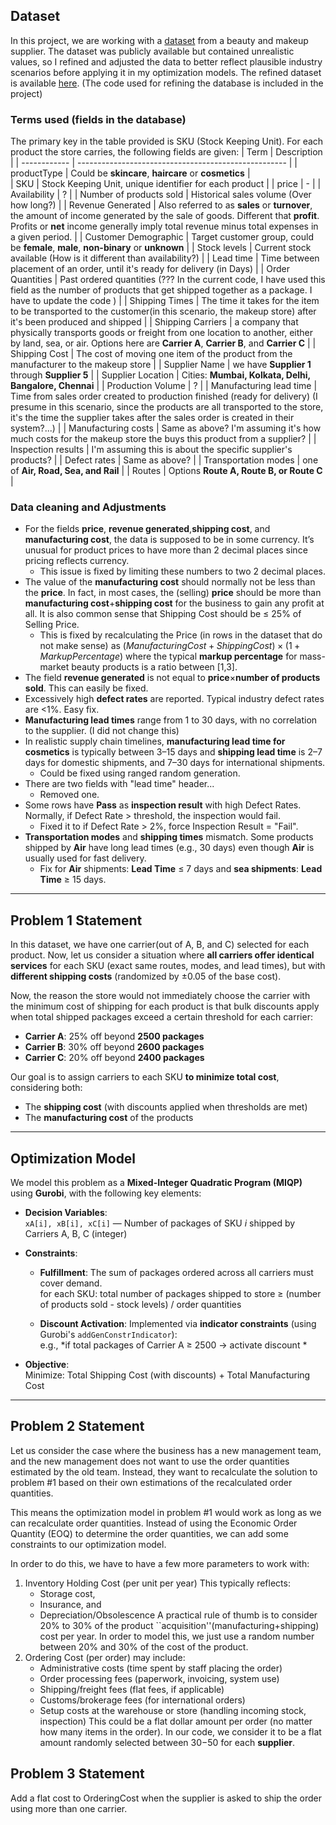 ## Dataset
In this project, we are working with a [dataset](https://www.kaggle.com/code/amirmotefaker/supply-chain-analysis/input) from a beauty and makeup supplier.
The dataset was publicly available but contained unrealistic values, so I refined and adjusted the data to better reflect plausible industry scenarios before applying it in my optimization models.
The refined dataset is available [here](https://github.com/sfzgzs/gurobi-notes/blob/main/makeup-supply-chain-project/code/cleaned_supply_chain_data.csv).
(The code used for refining the database is included in the project)
### Terms used (fields in the database)
The primary key in the table provided is SKU (Stock Keeping Unit). For each product the store carries, the following fields are given:
| Term | Description |
| ------------ | ---------------------------------------------------- |
| productType | Could be **skincare**, **haircare** or **cosmetics** |  
| SKU | Stock Keeping Unit, unique identifier for each product |
| price | - |
| Availability | ? |
| Number of products sold | Historical sales volume (Over how long?) |
| Revenue Generated | Also referred to as **sales** or **turnover**, the amount of income generated by the sale of goods. Different that **profit**.  Profits or **net** income generally imply total revenue minus total expenses in a given period. |
| Customer Demographic | Target customer group, could be **female**, **male**, **non-binary** or **unknown** |
| Stock levels | Current stock available (How is it different than availability?) |
| Lead time | Time between placement of an order, until it's ready for delivery (in Days) |
| Order Quantities | 	Past ordered quantities (??? In the current code, I have used this field as the number of products that get shipped together as a package. I have to update the code ) |
| Shipping Times | The time it takes for the item to be transported to the customer(in this scenario, the makeup store) after it's been produced and shipped | 
| Shipping Carriers | a company that physically transports goods or freight from one location to another, either by land, sea, or air. Options here are **Carrier A**, **Carrier B**, and **Carrier C** |
| Shipping Cost | The cost of moving one item of the product from the manufacturer to the makeup store |
| Supplier Name | we have **Supplier 1** through **Supplier 5** |
| Supplier Location | Cities: **Mumbai, Kolkata, Delhi, Bangalore, Chennai** |
| Production Volume | ? |
| Manufacturing lead time | Time from sales order created to production finished (ready for delivery) (I presume in this scenario, since the products are all transported to the store, it's the time the supplier takes after the sales order is created in their system?...) |
| Manufacturing costs | Same as above? I'm assuming it's how much costs for the makeup store the buys this product from a supplier? |
| Inspection results | I'm assuming this is about the specific supplier's products? |
| Defect rates | Same as above? |
| Transportation modes | one of **Air, Road, Sea, and Rail** |
| Routes | Options **Route A, Route B, or Route C** |


### Data cleaning and Adjustments 
- For the fields **price**, **revenue generated**,**shipping cost**, and **manufacturing cost**, the data is supposed to be in some currency.
  It’s unusual for product prices to have more than 2 decimal places since pricing reflects currency.
    - This issue is fixed by limiting these numbers to two 2 decimal places.
- The value of the **manufacturing cost** should normally not be less than the **price**.
  In fact, in most cases, the (selling) **price** should be more than **manufacturing cost**+**shipping cost** for the business to gain any profit at all.
  It is also common sense that Shipping Cost should be $\leq$ 25% of Selling Price.
    - This is fixed by recalculating the Price (in rows in the dataset that do not make sense) as
      $(Manufacturing Cost+Shipping Cost)×(1+Markup Percentage)$
      where the typical **markup percentage** for mass-market beauty products is a ratio between [1,3].
- The field **revenue generated** is not equal to **price**$\times$**number of products sold**. This can easily be fixed.
- Excessively high **defect rates** are reported. Typical industry defect rates are <1%. Easy fix.
- **Manufacturing lead times** range from 1 to 30 days, with no correlation to the supplier. (I did not change this)
- In realistic supply chain timelines, **manufacturing lead time for cosmetics** is typically between 3–15 days and **shipping lead time** is 2–7 days for domestic shipments, and 7–30 days for international shipments.
  - Could be fixed using ranged random generation.
- There are two fields with "lead time" header...
  - Removed one.
- Some rows have **Pass** as **inspection result** with high Defect Rates. Normally, if Defect Rate > threshold, the inspection would fail.
  - Fixed it to if Defect Rate > 2%, force Inspection Result = "Fail".
- **Transportation modes** and **shipping times** mismatch. Some products shipped by **Air** have long lead times (e.g., 30 days) even though **Air** is usually used for fast delivery.
  - Fix for **Air** shipments: **Lead Time** $\leq$ 7 days and **sea shipments**: **Lead Time** $\geq$ 15 days.
---
## Problem 1 Statement
In this dataset, we have one carrier(out of A, B, and C) selected for each product. 
Now, let us consider a situation where **all carriers offer identical services** for each SKU (exact same routes, modes, and lead times), but with **different shipping costs** (randomized by ±0.05 of the base cost).  

Now, the reason the store would not immediately choose the carrier with the minimum cost of shipping for each product is that bulk discounts apply when total shipped packages exceed a certain threshold for each carrier:
- **Carrier A**: 25% off beyond **2500 packages**
- **Carrier B**: 30% off beyond **2600 packages**
- **Carrier C**: 20% off beyond **2400 packages**

Our goal is to assign carriers to each SKU **to minimize total cost**, considering both:
- The **shipping cost** (with discounts applied when thresholds are met)  
- The **manufacturing cost** of the products
  
---
## Optimization Model  

We model this problem as a **Mixed-Integer Quadratic Program (MIQP)** using **Gurobi**, with the following key elements:

- **Decision Variables**:  
  `xA[i], xB[i], xC[i]` — Number of packages of SKU *i* shipped by Carriers A, B, C (integer)  

- **Constraints**:  
  - **Fulfillment**: The sum of packages ordered across all carriers must cover demand.  
    for each SKU: total number of packages shipped to store $\geq$ (number of products sold - stock levels) / order quantities 

  - **Discount Activation**: Implemented via **indicator constraints** (using Gurobi's `addGenConstrIndicator`):  
    e.g., *if total packages of Carrier A ≥ 2500 → activate discount *  

- **Objective**:  
  Minimize: Total Shipping Cost (with discounts) + Total Manufacturing Cost
---
## Problem 2 Statement
Let us consider the case where the business has a new management team, and the new management does not want to use the order quantities estimated by the old team. Instead, they want to recalculate the solution to problem #1 based on their own estimations of the recalculated order quantities.

This means the optimization model in problem #1 would work as long as we can recalculate order quantities. Instead of using the Economic Order Quantity (EOQ) to determine the order quantities, we can add some constraints to our optimization model.

In order to do this, we have to have a few more parameters to work with:
1. Inventory Holding Cost (per unit per year)
   This typically reflects:
      - Storage cost,
      - Insurance, and
      - Depreciation/Obsolescence
    A practical rule of thumb is to consider 20% to 30% of the product ``acquisition''(manufacturing+shipping) cost per year. In order to model this, we just use a random number between 20% and 30% of the cost of the product.
2. Ordering Cost (per order)
   may include:
     - Administrative costs (time spent by staff placing the order)
     - Order processing fees (paperwork, invoicing, system use)
     - Shipping/freight fees (flat fees, if applicable)
     - Customs/brokerage fees (for international orders)
     - Setup costs at the warehouse or store (handling incoming stock, inspection)
   This could be a flat dollar amount per order (no matter how many items in the order). In our code, we consider it to be a flat amount randomly selected between $30-$50 for each **supplier**.

## Problem 3 Statement
Add a flat cost to OrderingCost when the supplier is asked to ship the order using more than one carrier.
     
